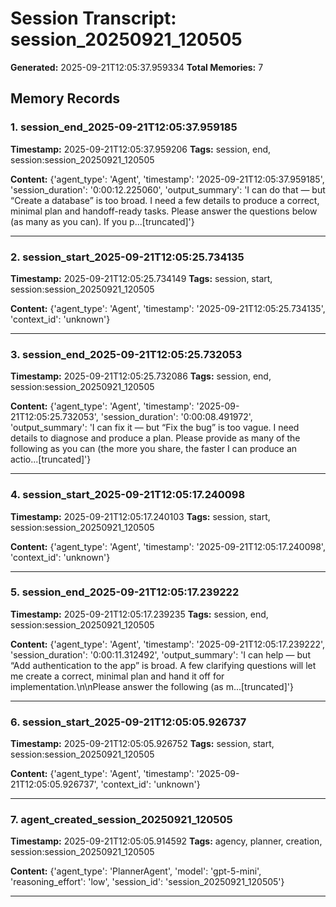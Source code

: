 # Session Transcript: session_20250921_120505

**Generated:** 2025-09-21T12:05:37.959334
**Total Memories:** 7

## Memory Records

### 1. session_end_2025-09-21T12:05:37.959185

**Timestamp:** 2025-09-21T12:05:37.959206
**Tags:** session, end, session:session_20250921_120505

**Content:** {'agent_type': 'Agent', 'timestamp': '2025-09-21T12:05:37.959185', 'session_duration': '0:00:12.225060', 'output_summary': 'I can do that — but “Create a database” is too broad. I need a few details to produce a correct, minimal plan and handoff-ready tasks. Please answer the questions below (as many as you can). If you p...[truncated]'}

---

### 2. session_start_2025-09-21T12:05:25.734135

**Timestamp:** 2025-09-21T12:05:25.734149
**Tags:** session, start, session:session_20250921_120505

**Content:** {'agent_type': 'Agent', 'timestamp': '2025-09-21T12:05:25.734135', 'context_id': 'unknown'}

---

### 3. session_end_2025-09-21T12:05:25.732053

**Timestamp:** 2025-09-21T12:05:25.732086
**Tags:** session, end, session:session_20250921_120505

**Content:** {'agent_type': 'Agent', 'timestamp': '2025-09-21T12:05:25.732053', 'session_duration': '0:00:08.491972', 'output_summary': 'I can fix it — but “Fix the bug” is too vague. I need details to diagnose and produce a plan. Please provide as many of the following as you can (the more you share, the faster I can produce an actio...[truncated]'}

---

### 4. session_start_2025-09-21T12:05:17.240098

**Timestamp:** 2025-09-21T12:05:17.240103
**Tags:** session, start, session:session_20250921_120505

**Content:** {'agent_type': 'Agent', 'timestamp': '2025-09-21T12:05:17.240098', 'context_id': 'unknown'}

---

### 5. session_end_2025-09-21T12:05:17.239222

**Timestamp:** 2025-09-21T12:05:17.239235
**Tags:** session, end, session:session_20250921_120505

**Content:** {'agent_type': 'Agent', 'timestamp': '2025-09-21T12:05:17.239222', 'session_duration': '0:00:11.312492', 'output_summary': 'I can help — but “Add authentication to the app” is broad. A few clarifying questions will let me create a correct, minimal plan and hand it off for implementation.\n\nPlease answer the following (as m...[truncated]'}

---

### 6. session_start_2025-09-21T12:05:05.926737

**Timestamp:** 2025-09-21T12:05:05.926752
**Tags:** session, start, session:session_20250921_120505

**Content:** {'agent_type': 'Agent', 'timestamp': '2025-09-21T12:05:05.926737', 'context_id': 'unknown'}

---

### 7. agent_created_session_20250921_120505

**Timestamp:** 2025-09-21T12:05:05.914592
**Tags:** agency, planner, creation, session:session_20250921_120505

**Content:** {'agent_type': 'PlannerAgent', 'model': 'gpt-5-mini', 'reasoning_effort': 'low', 'session_id': 'session_20250921_120505'}

---

